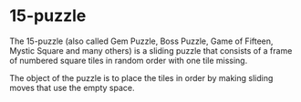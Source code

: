 # 15-puzzle

The 15-puzzle (also called Gem Puzzle, Boss Puzzle, Game of Fifteen, Mystic Square and many others) is a sliding puzzle that consists of a frame of numbered square tiles in random order with one tile missing. 

The object of the puzzle is to place the tiles in order by making sliding moves that use the empty space.